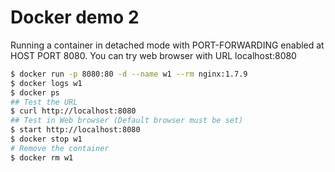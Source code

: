 # Docker demo 2

Running a container in detached mode with PORT-FORWARDING enabled at HOST PORT 8080.
You can try web browser with URL localhost:8080

```bash
$ docker run -p 8080:80 -d --name w1 --rm nginx:1.7.9
$ docker logs w1
$ docker ps
## Test the URL
$ curl http://localhost:8080
## Test in Web browser (Default browser must be set)
$ start http://localhost:8080
$ docker stop w1
# Remove the container 
$ docker rm w1
```